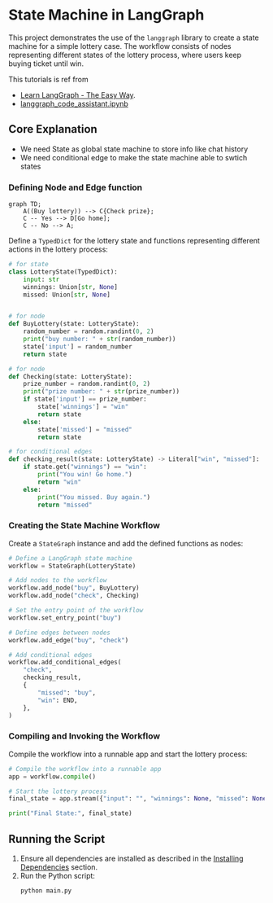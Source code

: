 # State Machine in LangGraph

This project demonstrates the use of the `langgraph` library to create a state machine for a simple lottery case. The workflow consists of nodes representing different states of the lottery process, where users keep buying ticket until win.

This tutorials is ref from
* [Learn LangGraph - The Easy Way](https://www.youtube.com/watch?v=R8KB-Zcynxc).
* [langgraph_code_assistant.ipynb](https://github.com/langchain-ai/langgraph/blob/main/examples/code_assistant/langgraph_code_assistant.ipynb)

## Core Explanation

* We need State as global state machine to store info like chat history
* We need conditional edge to make the state machine able to swtich states

### Defining Node and Edge function

```mermaid
graph TD;
    A((Buy lottery)) --> C{Check prize};
    C -- Yes --> D[Go home];
    C -- No --> A;

```

Define a `TypedDict` for the lottery state and functions representing different actions in the lottery process:

```python
# for state
class LotteryState(TypedDict):
    input: str
    winnings: Union[str, None]
    missed: Union[str, None]


# for node
def BuyLottery(state: LotteryState):
    random_number = random.randint(0, 2)
    print("buy number: " + str(random_number))
    state['input'] = random_number
    return state

# for node
def Checking(state: LotteryState):
    prize_number = random.randint(0, 2)
    print("prize number: " + str(prize_number))
    if state['input'] == prize_number:
        state['winnings'] = "win"
        return state
    else:
        state['missed'] = "missed"
        return state

# for conditional edges
def checking_result(state: LotteryState) -> Literal["win", "missed"]:
    if state.get("winnings") == "win":
        print("You win! Go home.")
        return "win"
    else:
        print("You missed. Buy again.")
        return "missed"
```

### Creating the State Machine Workflow

Create a `StateGraph` instance and add the defined functions as nodes:

```python
# Define a LangGraph state machine
workflow = StateGraph(LotteryState)

# Add nodes to the workflow
workflow.add_node("buy", BuyLottery)
workflow.add_node("check", Checking)

# Set the entry point of the workflow
workflow.set_entry_point("buy")

# Define edges between nodes
workflow.add_edge("buy", "check")

# Add conditional edges
workflow.add_conditional_edges(
    "check",
    checking_result,
    {
        "missed": "buy",
        "win": END,
    },
)
```

### Compiling and Invoking the Workflow

Compile the workflow into a runnable app and start the lottery process:

```python
# Compile the workflow into a runnable app
app = workflow.compile()

# Start the lottery process
final_state = app.stream({"input": "", "winnings": None, "missed": None})

print("Final State:", final_state)
```

## Running the Script

1. Ensure all dependencies are installed as described in the [Installing Dependencies](#installing-dependencies) section.
2. Run the Python script:
   ```sh
   python main.py
   ```
